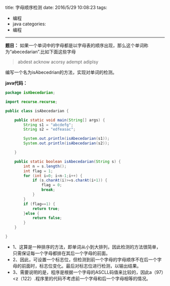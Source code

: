 title: 字母顺序检测
date: 2016/5/29 10:08:23
tags:
- 编程
- java
categories:
- 编程
---

**题目：** 如果一个单词中的字母都是以字母表的顺序出现，那么这个单词称为“abecedarian”.比如下面这些字母
> abdest acknow acorsy adempt adiplsy

<!-- more -->

编写一个名为isAbecedrian的方法，实现对单词的检测。

**java代码：**
```java
package isAbecedarian;

import recurse.recurse;

public class isAbecedarian {

    public static void main(String[] args) {
        String s1 = "abcdefg";
        String s2 = "edfeasac";

        System.out.println(isAbecedarian(s1));
        System.out.println(isAbecedarian(s2));

    }

    public static boolean isAbecedarian(String s) {
        int n = s.length();
        int flag = 1;
        for (int i=0; i<n-1;i++) {
            if (s.charAt(i)>=s.charAt(i+1)) {
                flag = 0;
                break;
            }
        }
        if (flag==1) {
            return true;
        }else {
            return false;
        }
    }

}

```

- 1、这算是一种排序的方法，即单词从小到大排列，因此检测的方法很简单，只需保证每一个字母都排在其后一个字母的前面。
- 2、因此，可设置一个标志位，但检测到前一个字母的字母顺序不在后一个字母的前面时，标志位变化。最后对标志位进行检测，以输出结果。
- 3、需要说明的是，程序是根据一个字母的ASCLL码值来比较的，因此a（97）<z（122）.程序里的代码不考虑前一个字母和后一个字母相等的情况。
